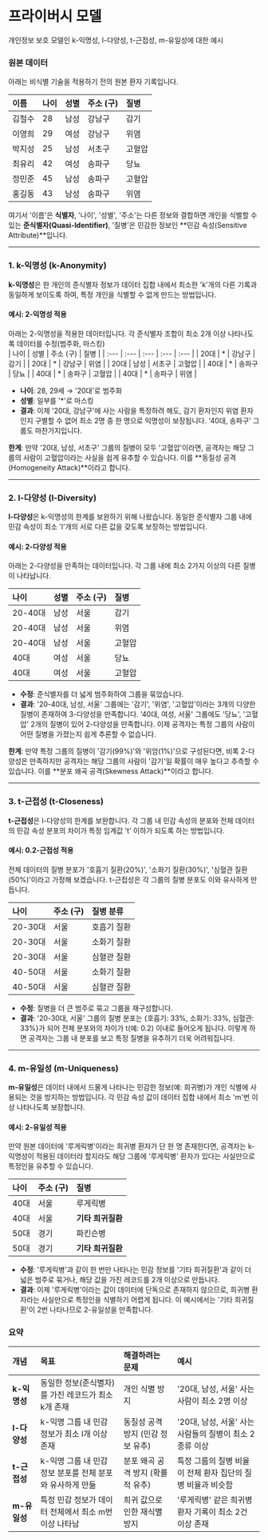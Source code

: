 # 프라이버시 모델
 개인정보 보호 모델인 k-익명성, l-다양성, t-근접성, m-유일성에 대한 예시

### 원본 데이터

아래는 비식별 기술을 적용하기 전의 원본 환자 기록입니다.

| 이름 | 나이 | 성별 | 주소 (구) | 질병 |
| :--- | :--- | :--- | :--- | :--- |
| 김철수 | 28 | 남성 | 강남구 | 감기 |
| 이영희 | 29 | 여성 | 강남구 | 위염 |
| 박지성 | 25 | 남성 | 서초구 | 고혈압 |
| 최유리 | 42 | 여성 | 송파구 | 당뇨 |
| 정민준 | 45 | 남성 | 송파구 | 고혈압 |
| 홍길동 | 43 | 남성 | 송파구 | 위염 |

여기서 '이름'은 **식별자**, '나이', '성별', '주소'는 다른 정보와 결합하면 개인을 식별할 수 있는 **준식별자(Quasi-Identifier)**, '질병'은 민감한 정보인 **민감 속성(Sensitive Attribute)**입니다.

---

### 1. k-익명성 (k-Anonymity)

**k-익명성**은 한 개인의 준식별자 정보가 데이터 집합 내에서 최소한 'k'개의 다른 기록과 동일하게 보이도록 하여, 특정 개인을 식별할 수 없게 만드는 방법입니다.

#### 예시: 2-익명성 적용

아래는 2-익명성을 적용한 데이터입니다. 
각 준식별자 조합이 최소 2개 이상 나타나도록 데이터를 수정(범주화, 마스킹)  
| 나이 | 성별 | 주소 (구) | 질병 |
| :--- | :--- | :--- | :--- | :--- |
| 20대 | \* | 강남구 | 감기 |
| 20대 | \* | 강남구 | 위염 |
| 20대 | 남성 | 서초구 | 고혈압 |
| 40대 | \* | 송파구 | 당뇨 |
| 40대 | \* | 송파구 | 고혈압 |
| 40대 | \* | 송파구 | 위염 |

* **나이**: 28, 29세 → '20대'로 범주화
* **성별**: 일부를 '\*'로 마스킹
* **결과**: 이제 '20대, 강남구'에 사는 사람을 특정하려 해도, 감기 환자인지 위염 환자인지 구별할 수 없어 최소 2명 중 한 명으로 익명성이 보장됩니다. '40대, 송파구' 그룹도 마찬가지입니다.

**한계**: 만약 '20대, 남성, 서초구' 그룹의 질병이 모두 '고혈압'이라면, 공격자는 해당 그룹의 사람이 고혈압이라는 사실을 쉽게 유추할 수 있습니다. 이를 **동질성 공격(Homogeneity Attack)**이라고 합니다.

---

### 2. l-다양성 (l-Diversity)

**l-다양성**은 k-익명성의 한계를 보완하기 위해 나왔습니다. 동일한 준식별자 그룹 내에 민감 속성이 최소 'l'개의 서로 다른 값을 갖도록 보장하는 방법입니다.

#### 예시: 2-다양성 적용

아래는 2-다양성을 만족하는 데이터입니다. 각 그룹 내에 최소 2가지 이상의 다른 질병이 나타납니다.

| 나이 | 성별 | 주소 (구) | 질병 |
| :--- | :--- | :--- | :--- |
| 20-40대 | 남성 | 서울 | 감기 |
| 20-40대 | 남성 | 서울 | 위염 |
| 20-40대 | 남성 | 서울 | 고혈압 |
| 40대 | 여성 | 서울 | 당뇨 |
| 40대 | 여성 | 서울 | 고혈압 |

* **수정**: 준식별자를 더 넓게 범주화하여 그룹을 묶었습니다.
* **결과**: '20-40대, 남성, 서울' 그룹에는 '감기', '위염', '고혈압'이라는 3개의 다양한 질병이 존재하여 3-다양성을 만족합니다. '40대, 여성, 서울' 그룹에도 '당뇨', '고혈압' 2개의 질병이 있어 2-다양성을 만족합니다. 이제 공격자는 특정 그룹의 사람이 어떤 질병을 가졌는지 쉽게 추론할 수 없습니다.

**한계**: 만약 특정 그룹의 질병이 '감기(99%)'와 '위암(1%)'으로 구성된다면, 비록 2-다양성은 만족하지만 공격자는 해당 그룹의 사람이 '감기'일 확률이 매우 높다고 추측할 수 있습니다. 이를 **분포 왜곡 공격(Skewness Attack)**이라고 합니다.

---

### 3. t-근접성 (t-Closeness)

**t-근접성**은 l-다양성의 한계를 보완합니다. 각 그룹 내 민감 속성의 분포와 전체 데이터의 민감 속성 분포의 차이가 특정 임계값 't' 이하가 되도록 하는 방법입니다.

#### 예시: 0.2-근접성 적용

전체 데이터의 질병 분포가 '호흡기 질환(20%)', '소화기 질환(30%)', '심혈관 질환(50%)'이라고 가정해 보겠습니다. t-근접성은 각 그룹의 질병 분포도 이와 유사하게 만듭니다.

| 나이 | 주소 (구) | 질병 분류 |
| :--- | :--- | :--- |
| 20-30대 | 서울 | 호흡기 질환 |
| 20-30대 | 서울 | 소화기 질환 |
| 20-30대 | 서울 | 심혈관 질환 |
| 40-50대 | 서울 | 소화기 질환 |
| 40-50대 | 서울 | 심혈관 질환 |

* **수정**: 질병을 더 큰 범주로 묶고 그룹을 재구성합니다.
* **결과**: '20-30대, 서울' 그룹의 질병 분포는 {호흡기: 33%, 소화기: 33%, 심혈관: 33%}가 되어 전체 분포와의 차이가 t(예: 0.2) 이내로 들어오게 됩니다. 이렇게 하면 공격자는 그룹 내 분포를 보고 특정 질병을 유추하기 더욱 어려워집니다.

---

### 4. m-유일성 (m-Uniqueness)

**m-유일성**은 데이터 내에서 드물게 나타나는 민감한 정보(예: 희귀병)가 개인 식별에 사용되는 것을 방지하는 방법입니다. 각 민감 속성 값이 데이터 집합 내에서 최소 'm'번 이상 나타나도록 보장합니다.

#### 예시: 2-유일성 적용

만약 원본 데이터에 '루게릭병'이라는 희귀병 환자가 단 한 명 존재한다면, 공격자는 k-익명성이 적용된 데이터라 할지라도 해당 그룹에 '루게릭병' 환자가 있다는 사실만으로 특정인을 유추할 수 있습니다.

| 나이 | 주소 (구) | 질병 |
| :--- | :--- | :--- |
| 40대 | 서울 | 루게릭병 |
| 40대 | 서울 | **기타 희귀질환** |  <-- **수정**
| 50대 | 경기 | 파킨슨병 |
| 50대 | 경기 | **기타 희귀질환** |  <-- **수정**

* **수정**: '루게릭병'과 같이 한 번만 나타나는 민감 정보를 '기타 희귀질환'과 같이 더 넓은 범주로 묶거나, 해당 값을 가진 레코드를 2개 이상으로 만듭니다.
* **결과**: 이제 '루게릭병'이라는 값이 데이터에 단독으로 존재하지 않으므로, 희귀병 환자라는 사실만으로 특정인을 식별하기 어렵게 됩니다. 이 예시에서는 '기타 희귀질환'이 2번 나타나므로 2-유일성을 만족합니다.

### 요약

| 개념 | 목표 | 해결하려는 문제 | 예시 |
| :--- | :--- | :--- | :--- |
| **k-익명성** | 동일한 정보(준식별자)를 가진 레코드가 최소 k개 존재 | 개인 식별 방지 | '20대, 남성, 서울' 사는 사람이 최소 2명 이상 |
| **l-다양성** | k-익명 그룹 내 민감 정보가 최소 l개 이상 존재 | 동질성 공격 방지 (민감 정보 유추) | '20대, 남성, 서울' 사는 사람들의 질병이 최소 2종류 이상 |
| **t-근접성** | k-익명 그룹 내 민감 정보 분포를 전체 분포와 유사하게 만듦 | 분포 왜곡 공격 방지 (확률적 유추) | 특정 그룹의 질병 비율이 전체 환자 집단의 질병 비율과 비슷함 |
| **m-유일성** | 특정 민감 정보가 데이터 전체에서 최소 m번 이상 나타남 | 희귀 값으로 인한 재식별 방지 | '루게릭병' 같은 희귀병 환자 기록이 최소 2건 이상 존재 |
